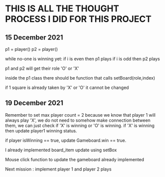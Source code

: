 # THIS IS ALL THE THOUGHT PROCESS I DID FOR THIS PROJECT

## 15 December 2021
p1 = player()
p2 = player()

while no-one is winning yet:
 if i is even then p1 plays
 if i is odd then p2 plays

p1 and p2 will get their role 'O' or 'X'

inside the p1 class there should be function that calls setBoard(role,index)

if 1 square is already taken by 'X' or 'O' it cannot be changed

## 19 December 2021
Remember to set max player count = 2
because we know that player 1 will always play 'X', we do not need
to somehow make connection between them, we can just check if 'X' is
winning or 'O' is winning. if 'X' is winning then update player1
winning status.

if player isWinning == true, update Gameboard.win == true.

I already implemented board_item update using setBox

Mouse click function to update the gameboard already implemented

Next mission : implement player 1 and player 2 plays

